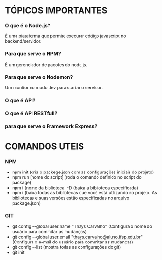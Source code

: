 # TÓPICOS IMPORTANTES

### O que é o Node.js? <br>
É uma plataforma que permite executar código javascript no backend/servidor.<br>

### Para que serve o NPM? <br>
É um gerenciador de pacotes do node.js.<br>

### Para que serve o Nodemon?<br>
Um monitor no modo dev para startar o servidor.

### O que é API?

### O que é API RESTfull?

### para que serve o Framework Express?



# COMANDOS UTEIS

### NPM

- npm init (cria o packege.json com as configurações iniciais do projeto)
- npm run [nome do script] (roda o comando definido no script do package)
- npm i [nome da biblioteca] -D (baixa a biblioteca especificada)
- npm i (baixa todas as bibliotecas que você está utilizando no projeto. As bibliotecas e suas versões estão especificadas no arquivo package.json)

### GIT

- git config --global user.name "Thays Carvalho" (Configura o nome do usuário para commitar as mudanças)
- git config --global user.email "thays.carvalho@aluno.ifsp.edu.br" (Configura o e-mail do usuário para commitar as mudanças)
- git config --list (mostra todas as configurações do git)
- git init
